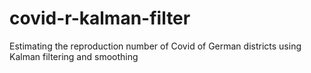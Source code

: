# covid-r-kalman-filter
Estimating the reproduction number of Covid of German districts using Kalman filtering and smoothing
